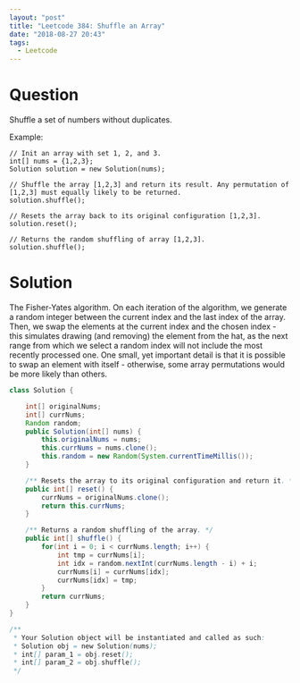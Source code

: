 ```yaml
---
layout: "post"
title: "Leetcode 384: Shuffle an Array"
date: "2018-08-27 20:43"
tags:
  - Leetcode
---
```


# Question
Shuffle a set of numbers without duplicates.

Example:

```
// Init an array with set 1, 2, and 3.
int[] nums = {1,2,3};
Solution solution = new Solution(nums);

// Shuffle the array [1,2,3] and return its result. Any permutation of [1,2,3] must equally likely to be returned.
solution.shuffle();

// Resets the array back to its original configuration [1,2,3].
solution.reset();

// Returns the random shuffling of array [1,2,3].
solution.shuffle();
```

# Solution
The Fisher-Yates algorithm. On each iteration of the algorithm, we generate a random integer between the current index and the last index of the array. Then, we swap the elements at the current index and the chosen index - this simulates drawing (and removing) the element from the hat, as the next range from which we select a random index will not include the most recently processed one. One small, yet important detail is that it is possible to swap an element with itself - otherwise, some array permutations would be more likely than others.

```java
class Solution {

    int[] originalNums;
    int[] currNums;
    Random random;
    public Solution(int[] nums) {
        this.originalNums = nums;
        this.currNums = nums.clone();
        this.random = new Random(System.currentTimeMillis());
    }

    /** Resets the array to its original configuration and return it. */
    public int[] reset() {
        currNums = originalNums.clone();
        return this.currNums;
    }

    /** Returns a random shuffling of the array. */
    public int[] shuffle() {
        for(int i = 0; i < currNums.length; i++) {
            int tmp = currNums[i];
            int idx = random.nextInt(currNums.length - i) + i;
            currNums[i] = currNums[idx];
            currNums[idx] = tmp;
        }
        return currNums;
    }
}

/**
 * Your Solution object will be instantiated and called as such:
 * Solution obj = new Solution(nums);
 * int[] param_1 = obj.reset();
 * int[] param_2 = obj.shuffle();
 */
```
